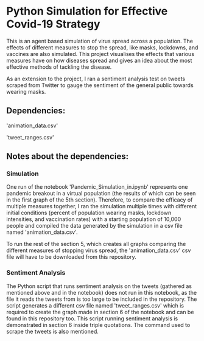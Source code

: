 # Python Simulation for Effective Covid-19 Strategy

This is an agent based simulation of virus spread across a population. The effects of different measures to stop the spread, like masks, lockdowns, and vaccines are also simulated. This project visualises the effects that various measures have on how diseases spread and gives an idea about the most effective methods of tackling the disease.

As an extension to the project, I ran a sentiment analysis test on tweets scraped from Twitter to gauge the sentiment of the general public towards wearing masks.

## Dependencies:

'animation_data.csv'

'tweet_ranges.csv'

## Notes about the dependencies:

### Simulation

One run of the notebook 'Pandemic_Simulation_in.ipynb' represents one pandemic breakout in a virtual population (the results of which can be seen in the first graph of the 5th section). Therefore, to compare the efficacy of multiple measures together, I ran the simulation multiple times with different initial conditions (percent of population wearing masks, lockdown intensities, and vaccination rates) with a starting population of 10,000 people and compiled the data generated by the simulation in a csv file named 'animation_data.csv'. 

To run the rest of the section 5, which creates all graphs comparing the different measures of stopping virus spread, the 'animation_data.csv' csv file will have to be downloaded from this repository.

### Sentiment Analysis

The Python script that runs sentiment analysis on the tweets (gathered as mentioned above and in the notebook) does not run in this notebook, as the file it reads the tweets from is too large to be included in the repository. The script generates a different csv file named 'tweet_ranges.csv' which is required to create the graph made in section 6 of the notebook and can be found in this repository too. This script running sentiment analysis is demonstrated in section 6 inside triple quotations. The command used to scrape the tweets is also mentioned. 
